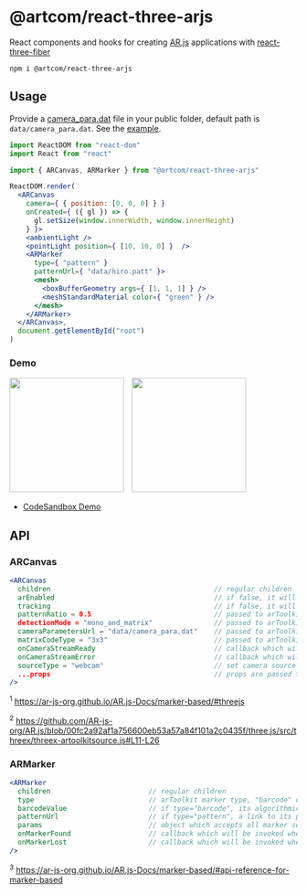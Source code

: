 # @artcom/react-three-arjs

React components and hooks for creating [AR.js](https://github.com/AR-js-org/AR.js) applications with [react-three-fiber](https://github.com/pmndrs/react-three-fiber)


```
npm i @artcom/react-three-arjs
```

## Usage

Provide a [camera_para.dat](./example/data/camera_para.dat) file in your public folder, default path is `data/camera_para.dat`. See the [example](./example).

```jsx
import ReactDOM from "react-dom"
import React from "react"

import { ARCanvas, ARMarker } from "@artcom/react-three-arjs"

ReactDOM.render(
  <ARCanvas
    camera={ { position: [0, 0, 0] } }
    onCreated={ ({ gl }) => {
      gl.setSize(window.innerWidth, window.innerHeight)
    } }>
    <ambientLight />
    <pointLight position={ [10, 10, 0] }  />
    <ARMarker
      type={ "pattern" }
      patternUrl={ "data/hiro.patt" }>
      <mesh>
        <boxBufferGeometry args={ [1, 1, 1] } />
        <meshStandardMaterial color={ "green" } />
      </mesh>
    </ARMarker>
  </ARCanvas>,
  document.getElementById("root")
)

```
### Demo
<img src="https://user-images.githubusercontent.com/4621891/166238675-ba41e5ad-bed9-4b47-9890-b5523377b513.png" width="200" />&emsp;<img src="https://user-images.githubusercontent.com/4621891/166239728-ea12ad2a-52b6-4e5a-a23c-d2dc48c48a7c.png" width="200" />

* [CodeSandbox Demo](https://codesandbox.io/s/jolly-hodgkin-ssu33)

## API

### ARCanvas

```jsx
<ARCanvas
  children                                        // regular children
  arEnabled                                       // if false, it will render children into <Canvas /> without AR context
  tracking                                        // if false, it will stop tracking
  patternRatio = 0.5                              // passed to arToolkit context ¹
  detectionMode = "mono_and_matrix"               // passed to arToolkit context ¹
  cameraParametersUrl = "data/camera_para.dat"    // passed to arToolkit context ¹
  matrixCodeType = "3x3"                          // passed to arToolkit context ¹
  onCameraStreamReady                             // callback which will be invoked when camera stream starts
  onCameraStreamError                             // callback which will be invoked when camera stream fails, e.g.: permissions
  sourceType = "webcam"                           // set camera source type, see ar.js code ²
  ...props                                        // props are passed to [Canvas](https://docs.pmnd.rs/react-three-fiber/api/canvas)
/>                                                
```

<sup>1</sup> https://ar-js-org.github.io/AR.js-Docs/marker-based/#threejs

<sup>2</sup> https://github.com/AR-js-org/AR.js/blob/00fc2a92af1a756600eb53a57a84f101a2c0435f/three.js/src/threex/threex-artoolkitsource.js#L11-L26

### ARMarker

```jsx
<ARMarker
  children                        // regular children
  type                            // arToolkit marker type, "barcode" or "pattern"
  barcodeValue                    // if type="barcode", its algorithmic value
  patternUrl                      // if type="pattern", a link to its pattern file
  params                          // object which accepts all marker settings ³, e.g. params = {{ smooth: true }}
  onMarkerFound                   // callback which will be invoked when marker has been found
  onMarkerLost                    // callback which will be invoked when previously found marker has been lost
/>
```

<sup>3</sup> https://ar-js-org.github.io/AR.js-Docs/marker-based/#api-reference-for-marker-based
